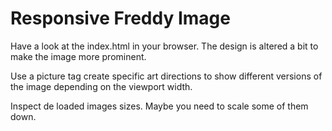 # Responsive Freddy Image

Have a look at the index.html in your browser. The design is altered a bit to make the image more prominent.

Use a picture tag create specific art directions to show different versions of the image depending on the viewport width.

Inspect de loaded images sizes. Maybe you need to scale some of them down.
